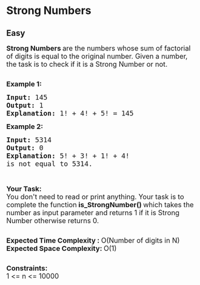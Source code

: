 # Strong Numbers
## Easy
<div class="problem-statement">
                <p></p><p><span style="font-size:18px"><strong>Strong Numbers&nbsp;</strong>are the numbers whose sum of factorial of digits is equal to the original number. Given a number, the task is to check if it is a Strong Number or not.</span><br>
&nbsp;</p>

<p><span style="font-size:18px"><strong>Example 1:</strong></span></p>

<pre><span style="font-size:18px"><strong>Input: </strong>145
<strong>Output: </strong>1
<strong>Explanation: </strong>1! + 4! + 5! = 145</span>
</pre>

<p><span style="font-size:18px"><strong>Example 2:</strong></span></p>

<pre><span style="font-size:18px"><strong>Input: </strong>5314
<strong>Output: </strong>0
<strong>Explanation: </strong>5! + 3! + 1! + 4! 
is not equal to 5314.</span>
</pre>

<p>&nbsp;</p>

<p><span style="font-size:18px"><strong>Your Task:</strong><br>
You don't need to read or print anything. Your task is to complete the function<strong> is_StrongNumber()&nbsp;</strong>which takes the number as input parameter and returns 1 if it is Strong Number otherwise returns 0.</span><br>
&nbsp;</p>

<p><span style="font-size:18px"><strong>Expected Time Complexity :&nbsp;</strong>O(Number of digits in N)<br>
<strong>Expected Space Complexity:&nbsp;</strong>O(1)</span><br>
&nbsp;</p>

<p><span style="font-size:18px"><strong>Constraints:</strong><br>
1 &lt;= n &lt;= 10000</span></p>
 <p></p>
            </div>